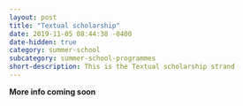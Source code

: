 ```yaml
---
layout: post
title: "Textual scholarship"
date: 2019-11-05 08:44:38 -0400
date-hidden: true
category: summer-school
subcategory: summer-school-programmes
short-description: This is the Textual scholarship strand
---
```




**More info coming soon**

